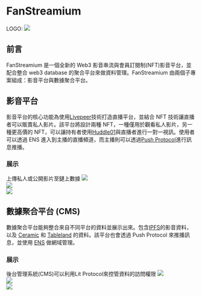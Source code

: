 # FanStreamium

LOGO:
![](https://github.com/UranusLin/FanStreamium/blob/main/assets/logo.jpg)

## 前言

FanStreamium 是一個全新的 Web3 影音串流與會員訂閱制(NFT)影音平台，並配合整合 web3 database 的聚合平台來做資料管理。FanStreamium 由兩個子專案組成：影音平台與數據聚合平台。

## 影音平台

影音平台的核心功能為使用[Livepeer](https://docs.livepeer.org/)技術打造直播平台，並結合 NFT 技術讓直播者可以販賣私人影片。該平台將設計兩種 NFT，一種僅用於觀看私人影片，另一種更高價的 NFT，可以讓持有者使用[Huddle01](https://www.huddle01.com/)與直播者進行一對一視訊。使用者可以透過 ENS 進入到主播的直播頻道，而主播則可以透過[Push Protocol](https://push.org/)進行訊息推播。

### 展示

上傳私人或公開影片至鏈上數據
![](https://github.com/UranusLin/FanStreamium/blob/main/assets/demo1.jpg)  
![](https://github.com/UranusLin/FanStreamium/blob/main/assets/demo2.jpg)  
![](https://github.com/UranusLin/FanStreamium/blob/main/assets/demo3.jpg)

## 數據聚合平台 (CMS)

數據聚合平台能夠整合來自不同平台的資料並展示出來。包含[IPFS](https://ipfs.tech/)的影音資料，以及 [Ceramic](https://ceramic.network/) 和 [Tableland](https://tableland.xyz/) 的資料。該平台也會透過 Push Protocol 來推播訊息，並使用 [ENS](https://ens.domains/) 做網域管理。

### 展示

後台管理系統(CMS)可以利用Lit Protocol來控管資料的訪問權限
![](https://github.com/UranusLin/FanStreamium/blob/main/assets/demo4.jpg)  
![](https://github.com/UranusLin/FanStreamium/blob/main/assets/demo5.jpg)  
![](https://github.com/UranusLin/FanStreamium/blob/main/assets/demo6.jpg)
